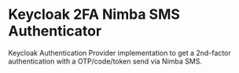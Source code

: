 # Keycloak 2FA Nimba SMS Authenticator

Keycloak Authentication Provider implementation to get a 2nd-factor authentication with a OTP/code/token send via Nimba SMS.
